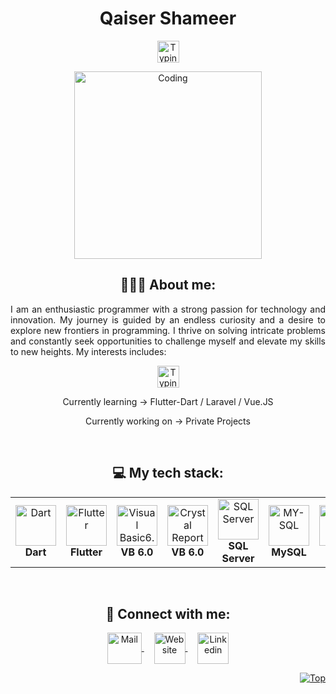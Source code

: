 <!--
**qaisershameer/qaisershameer** is a ✨ _special_ ✨ repository because its `README.md` (this file) appears on your GitHub profile.

Here are some ideas to get you started:

- 🔭 I’m currently working on ...
- 🌱 I’m currently learning ...
- 👯 I’m looking to collaborate on ...
- 🤔 I’m looking for help with ...
- 💬 Ask me about ...
- 📫 How to reach me: ...
- 😄 Pronouns: ...
- ⚡ Fun fact: ...
-->

<h1 align="center">Qaiser Shameer</h1>
<p align="center">
   <img src="https://readme-typing-svg.demolab.com?font=Roboto+Slab&color=%237E3ACE&size=30&center=true&vCenter=true&width=450&duration=1500&pause=1000&lines=Software+Engineer;Website+Developer;App+Developer" width="auto" height="35" alt="Typing"/>
</p>
<p align="center">
  <img src="https://res.cloudinary.com/dry07iyvo/image/upload/v1735366890/coding_utrxxa.gif" width="300" height="auto" alt="Coding"/>
</p>
<h2 align="center">👨🏻‍💻 About me:</h2>
<p align="justify">I am an enthusiastic programmer with a strong passion for technology and innovation. My journey is guided by an endless curiosity and a desire to explore new frontiers in programming. I thrive on solving intricate problems and constantly seek opportunities to challenge myself and elevate my skills to new heights. My interests includes:</p>
<p align="center">
   <img src="https://readme-typing-svg.demolab.com?font=Roboto+Slab&color=%237E3ACE&size=30&center=true&vCenter=true&width=450&duration=1500&pause=1000&lines=Artificial+Intelligence;Data+Science;Flutter-Dart+Learning" width="auto" height="35" alt="Typing"/>
</p>
<p align="center">Currently learning -> Flutter-Dart / Laravel / Vue.JS</p>
<p align="center">Currently working on -> Private Projects</p>
<br>
<h2 align="center">💻 My tech stack:</h2>
<table align="center">
<tr>
   <td align="center"><img src="https://cdn.worldvectorlogo.com/logos/dart.svg" width="65" height="65" alt="Dart"/><br><b>Dart</b></td>
   <td align="center"><img src="https://cdn.worldvectorlogo.com/logos/flutter.svg" width="65" height="65" alt="Flutter"/><br><b>Flutter</b></td>
   <td align="center"><img src="https://cdn.worldvectorlogo.com/logos/visual-basic.svg" width="65" height="65" alt="Visual Basic6.0"/><br><b>VB 6.0</b></td>
   <td align="center"><img src="https://cdn.worldvectorlogo.com/logos/seagate-1.svg" width="65" height="65" alt="Crystal Report"/><br><b>VB 6.0</b></td>
   <td align="center"><img src="https://cdn.worldvectorlogo.com/logos/microsoft-sql-server-1.svg" width="65" height="65" alt="SQL Server"/><br><b>SQL Server</b></td>
   <td align="center"><img src="https://cdn.worldvectorlogo.com/logos/mysql-2.svg" width="65" height="65" alt="MY-SQL"/><br><b>MySQL</b></td>
   <td align="center"><img src="https://cdn.worldvectorlogo.com/logos/html-1.svg" width="65" height="65" alt="HTML"/><br><b>HTML</b></td>
   <td align="center"><img src="https://cdn.worldvectorlogo.com/logos/css-3.svg" width="65" height="65" alt="CSS"/><br><b>CSS</b></td>      
   <td align="center"><img src="https://cdn.worldvectorlogo.com/logos/php-4.svg" width="65" height="65" alt="PHP"/><br><b>PHP</b></td>   
   <td align="center"><img src="https://cdn.worldvectorlogo.com/logos/laravel-2.svg" width="65" height="65" alt=""Laravel"/><br><b>Laravel</b></td>
   <td align="center"><img src="https://cdn.worldvectorlogo.com/logos/wordpress-icon-1.svg" width="65" height="65" alt="Worpress"/><br><b>Worpress</b></td>
</tr>
</table>
<br>

<h2 align="center">🔗 Connect with me:</h2>
<p align="center">
  <a href="mailto:qrdevteam@gmail.com">
    <img align="center" src="https://cdn.worldvectorlogo.com/logos/official-gmail-icon-2020-.svg" width="55" height="50" alt="Mail" />
  </a>
  &nbsp;&nbsp;&nbsp;
  <a href="https://qrdpro.com">
    <img align="center" src="https://cdn.worldvectorlogo.com/logos/chrome-modern-.svg" width="50" height="50" alt="Website"/>
  </a>
  &nbsp;&nbsp;&nbsp;
  <a href="https://linkedin.com/in/qaisershameer/">
    <img align="center" src="https://cdn.worldvectorlogo.com/logos/linkedin-icon-3.svg" width="50" height="50" alt="Linkedin"/>
  </a>
</p>
<p align="right"><a href="#"><img src="https://img.shields.io/static/v1?label&message=Navigate+to+Top&color=0b6ab3&style=flat&logo" alt="Top" /></a></p>
